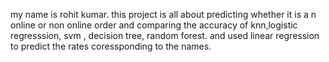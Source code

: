 my name is rohit kumar. this project is all about predicting whether it is a n online or non online order and comparing the accuracy of knn,logistic regresssion, svm , decision tree, random forest. and used linear regression to predict the rates coressponding to the names.
